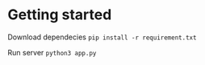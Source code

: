 # Getting started
Download dependecies
```pip install -r requirement.txt```

Run server
```python3 app.py```
